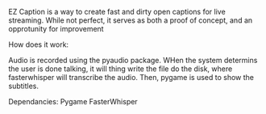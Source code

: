 EZ Caption is a way to create fast and dirty open captions for live streaming. While not perfect, it serves as both a proof of concept, and an opprotunity for improvement

How does it work:

Audio is recorded using the pyaudio package. WHen the system determins the user is done talking, it will thing write the file do the disk, where fasterwhisper will transcribe the audio.
Then, pygame is used to show the subtitles.

Dependancies:
Pygame
FasterWhisper
